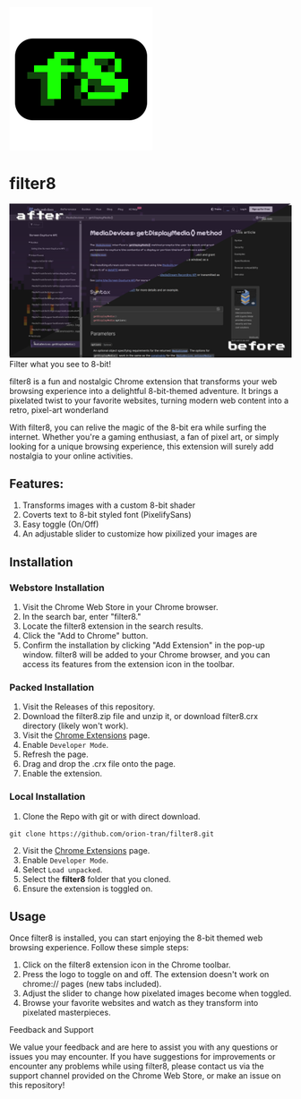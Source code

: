 [![filter8](assets/filter8.svg)](https://github.com/orion-tran/filter8)

# filter8
![comparison](assets/comparison.png)
Filter what you see to 8-bit!

filter8 is a fun and nostalgic Chrome extension that transforms your web browsing experience into a delightful 8-bit-themed adventure. 
It brings a pixelated twist to your favorite websites, turning modern web content into a retro, pixel-art wonderland

With filter8, you can relive the magic of the 8-bit era while surfing the internet. 
Whether you're a gaming enthusiast, a fan of pixel art, or simply looking for a unique browsing experience, this extension will surely add nostalgia to your online activities.

## Features:
1. Transforms images with a custom 8-bit shader
2. Coverts text to 8-bit styled font (PixelifySans)
3. Easy toggle (On/Off)
4. An adjustable slider to customize how pixilized your images are

## Installation
### Webstore Installation
1. Visit the Chrome Web Store in your Chrome browser.
2. In the search bar, enter "filter8."
3. Locate the filter8 extension in the search results.
4. Click the "Add to Chrome" button.
5. Confirm the installation by clicking "Add Extension" in the pop-up window.
filter8 will be added to your Chrome browser, and you can access its features from the extension icon in the toolbar.

### Packed Installation
1. Visit the Releases of this repository.
2. Download the filter8.zip file and unzip it, or download filter8.crx directory (likely won't work).
3. Visit the [Chrome Extensions](chrome://extensions/) page.
4. Enable `Developer Mode`.
5. Refresh the page.
6. Drag and drop the .crx file onto the page.
7. Enable the extension.

### Local Installation
1. Clone the Repo with git or with direct download.
```
git clone https://github.com/orion-tran/filter8.git
```
2. Visit the [Chrome Extensions](chrome://extensions/) page.
3. Enable `Developer Mode`.
4. Select `Load unpacked`.
5. Select the **filter8** folder that you cloned.
6. Ensure the extension is toggled on.

## Usage
Once filter8 is installed, you can start enjoying the 8-bit themed web browsing experience. Follow these simple steps:
1. Click on the filter8 extension icon in the Chrome toolbar.
2. Press the logo to toggle on and off. The extension doesn't work on chrome:// pages (new tabs included).
3. Adjust the slider to change how pixelated images become when toggled.
4. Browse your favorite websites and watch as they transform into pixelated masterpieces.

Feedback and Support

We value your feedback and are here to assist you with any questions or issues you may encounter.
If you have suggestions for improvements or encounter any problems while using filter8, please contact us via the support channel provided on the Chrome Web Store, or make an issue on this repository!
